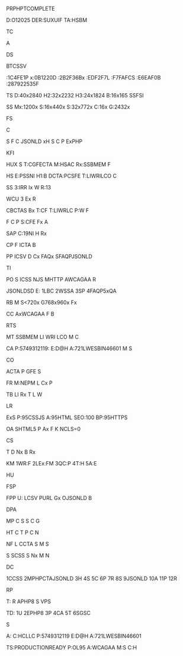 PRPHPTCOMPLETE

D:O12025
DER:SUXUIF
TA:HSBM



TC

A



DS

BTCSSV

:1C4FE1P
x:0B1220D
:2B2F36Bx
:EDF2F7L
:F7FAFCS
:E6EAF0B
:287922535F


TS
D:40x2840
H2:32x2232
H3:24x1824
B:16x165
SSFSI

SS
Mx:1200x
S:16x440x
S:32x772x
C:16x
G:2432x



FS





C

S
F
C
JSONLD
xH
S
C
P
ExPHP








KFI

HUX
S
T:CGFECTA
M:HSAC
Rx:SSBMEM
F

HS
E:PSSNI
H1:B
DCTA:PCSFE
T:LIWRILCO
C

SS
3:IRR
Ix
W
R:13

WCU
3
Ex
R

CBCTAS
Bx
T:CF
T:LIWRLC
P:W
F

F
C
P
S:CFE
Fx
A

SAP
C:19NI
H
Rx

CP
F
ICTA
B

PP
ICSV
D
Cx
FAQx
SFAQPJSONLD



TI

PO
S
ICSS
NJS
MHTTP
AWCAGAA
R

JSONLDSD
E:
1LBC
2WSSA
3SP
4FAQP5xQA

RB
M
S<720x
G768x960x
Fx

CC
AxWCAGAA
F
B



RTS

MT
SSBMEM
LI
WRI
LCO
M
C

CA
P:5749312119:
E:D@H
A:721LWESBIN46601
M
S



CO

ACTA
P
GFE
S

FR
M:NEPM
L
Cx
P

TB
LI
Rx
T
L
W



LR

ExS
P:95CSSJS
A:95HTML
SEO:100
BP:95HTTPS

OA
SHTML5
P
Ax
F
K
NCLS=0



CS

T
D
Nx
B
Rx

KM
1WR:F
2LEx:FM
3QC:P
4T:H
5A:E



HU

FSP

<?
T=YPT;
D=Y;
DIR;
?>

<Y>

<?DIR;?>
<?DIR;?>


FPP
U:
LCSV
PURL
Gx
OJSONLD
B



DPA

MP
C
S
S
C
G

HT
C
T
P
C
N

NF
L
CCTA
S
M
S

S
SCSS
S
Nx
M
N



DC

1CCSS
2MPHPCTAJSONLD
3H
4S
5C
6P
7R
8S
9JSONLD
10A
11P
12R



RP

T:
R
APHP8
S
VPS

TD:
1U
2EPHP8
3P
4CA
5T
6SGSC



S

A:
C:HCLLC
P:5749312119
E:D@H
A:721LWESBIN46601



TS:PRODUCTIONREADY
P:OL95
A:WCAGAA
M:S
C:H
















